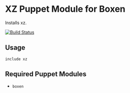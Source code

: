 # XZ Puppet Module for Boxen

Installs xz.

[![Build Status](https://travis-ci.org/boxen/puppet-xz.png?branch=master)](https://travis-ci.org/boxen/puppet-xz)

## Usage

```puppet
include xz
```

## Required Puppet Modules

* `boxen`
